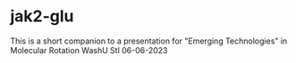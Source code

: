 # jak2-glu

This is a short companion to a presentation for 
"Emerging Technologies" in Molecular Rotation
WashU Stl
06-06-2023

